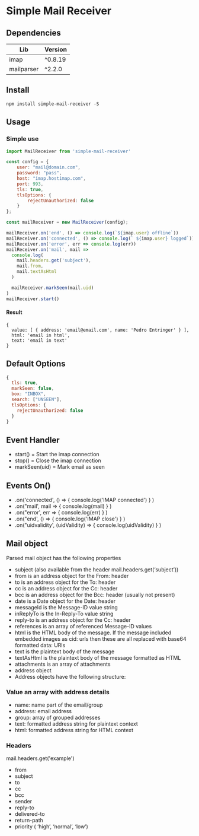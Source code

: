 # Simple Mail Receiver

## Dependencies

| Lib | Version |
|--|--|
|imap  | ^0.8.19 |
| mailparser | ^2.2.0 |


## Install
```shell
npm install simple-mail-receiver -S
```

## Usage

### Simple use

``` javascript
import MailReceiver from 'simple-mail-receiver'

const config = {
    user: "mail@domain.com",
    password: "pass",
    host: "imap.hostimap.com",
    port: 993,
    tls: true,
    tlsOptions: {
        rejectUnauthorized: false
    }
};

const mailReceiver = new MailReceiver(config);

mailReceiver.on('end', () => console.log(`${imap.user} offline`))
mailReceiver.on('connected', () => console.log(` ${imap.user} logged`))
mailReceiver.on('error', err => console.log(err))
mailReceiver.on('mail', mail => 
  console.log(
    mail.headers.get('subject'),
    mail.from,
    mail.textAsHtml
  )

  mailReceiver.markSeen(mail.uid)
)
mailReceiver.start()

```

#### Result
```shell
{ 
  value: [ { address: 'email@email.com', name: 'Pedro Entringer' } ],
  html: 'email in html',
  text: 'email in text' 
}
```

## Default Options
```javascript
{
  tls: true,
  markSeen: false,
  box: "INBOX",
  search: ["UNSEEN"],
  tlsOptions: {
    rejectUnauthorized: false
  }
}
```

## Event Handler

- start() = Start the imap connection
- stop() = Close the imap connection
- markSeen(uid) = Mark email as seen

## Events On()
- .on('connected', () => { console.log('IMAP connected') } )
- .on("mail', mail => { console.log(mail) } )
- .on("error', err => { console.log(err) } )
- .on("end', () => { console.log('IMAP close') } ) 
- .on("uidvalidity', (uidValidity) => { console.log(uidValidity) } ) 


## Mail object

Parsed mail object has the following properties

- subject (also available from the header mail.headers.get(‘subject’))
- from is an address object for the From: header
- to is an address object for the To: header
- cc is an address object for the Cc: header
- bcc is an address object for the Bcc: header (usually not present)
- date is a Date object for the Date: header
- messageId is the Message-ID value string
- inReplyTo is the In-Reply-To value string
- reply-to is an address object for the Cc: header
- references is an array of referenced Message-ID values
- html is the HTML body of the message. If the message included embedded images as cid: urls then these are all replaced with base64 formatted data: URIs
- text is the plaintext body of the message
- textAsHtml is the plaintext body of the message formatted as HTML
- attachments is an array of attachments
- address object
- Address objects have the following structure:

### Value an array with address details

- name: name part of the email/group
- address: email address
- group: array of grouped addresses
- text: formatted address string for plaintext context
- html: formatted address string for HTML context

### Headers

mail.headers.get('example') 

- from
- subject
- to
- cc
- bcc
- sender
- reply-to
- delivered-to
- return-path
- priority ( ‘high’, ‘normal’, ‘low’)